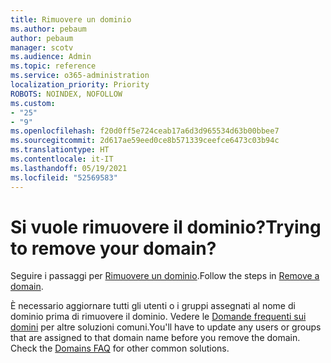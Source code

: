 ```yaml
---
title: Rimuovere un dominio
ms.author: pebaum
author: pebaum
manager: scotv
ms.audience: Admin
ms.topic: reference
ms.service: o365-administration
localization_priority: Priority
ROBOTS: NOINDEX, NOFOLLOW
ms.custom:
- "25"
- "9"
ms.openlocfilehash: f20d0ff5e724ceab17a6d3d965534d63b00bbee7
ms.sourcegitcommit: 2d617ae59eed0ce8b571339ceefce6473c03b94c
ms.translationtype: HT
ms.contentlocale: it-IT
ms.lasthandoff: 05/19/2021
ms.locfileid: "52569583"
---
```

# <a name="trying-to-remove-your-domain"></a><span data-ttu-id="71df4-102">Si vuole rimuovere il dominio?</span><span class="sxs-lookup"><span data-stu-id="71df4-102">Trying to remove your domain?</span></span>

<span data-ttu-id="71df4-103">Seguire i passaggi per [Rimuovere un dominio](/microsoft-365/admin/get-help-with-domains/remove-a-domain).</span><span class="sxs-lookup"><span data-stu-id="71df4-103">Follow the steps in [Remove a domain](/microsoft-365/admin/get-help-with-domains/remove-a-domain).</span></span>
  
<span data-ttu-id="71df4-p101">È necessario aggiornare tutti gli utenti o i gruppi assegnati al nome di dominio prima di rimuovere il dominio. Vedere le [Domande frequenti sui domini](/microsoft-365/admin/setup/domains-faq) per altre soluzioni comuni.</span><span class="sxs-lookup"><span data-stu-id="71df4-p101">You'll have to update any users or groups that are assigned to that domain name before you remove the domain. Check the [Domains FAQ](/microsoft-365/admin/setup/domains-faq) for other common solutions.</span></span>
  